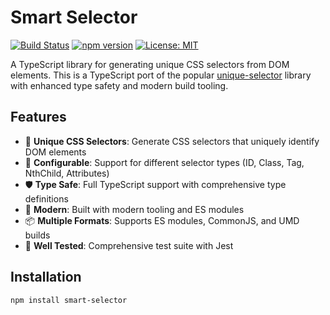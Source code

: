 # Smart Selector

[![Build Status](https://img.shields.io/github/workflow/status/your-username/smart-selector/CI)](https://github.com/your-username/smart-selector/actions)
[![npm version](https://img.shields.io/npm/v/smart-selector.svg)](https://www.npmjs.com/package/smart-selector)
[![License: MIT](https://img.shields.io/badge/License-MIT-yellow.svg)](https://opensource.org/licenses/MIT)

A TypeScript library for generating unique CSS selectors from DOM elements. This is a TypeScript port of the popular [unique-selector](https://github.com/ericclemmons/unique-selector) library with enhanced type safety and modern build tooling.

## Features

- 🎯 **Unique CSS Selectors**: Generate CSS selectors that uniquely identify DOM elements
- 🔧 **Configurable**: Support for different selector types (ID, Class, Tag, NthChild, Attributes)
- 🛡️ **Type Safe**: Full TypeScript support with comprehensive type definitions
- 🚀 **Modern**: Built with modern tooling and ES modules
- 📦 **Multiple Formats**: Supports ES modules, CommonJS, and UMD builds
- 🧪 **Well Tested**: Comprehensive test suite with Jest

## Installation

```bash
npm install smart-selector
